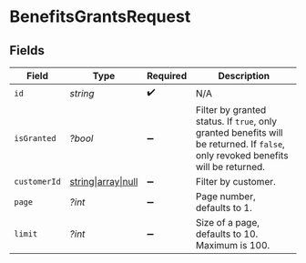 # BenefitsGrantsRequest


## Fields

| Field                                                                                                                             | Type                                                                                                                              | Required                                                                                                                          | Description                                                                                                                       |
| --------------------------------------------------------------------------------------------------------------------------------- | --------------------------------------------------------------------------------------------------------------------------------- | --------------------------------------------------------------------------------------------------------------------------------- | --------------------------------------------------------------------------------------------------------------------------------- |
| `id`                                                                                                                              | *string*                                                                                                                          | :heavy_check_mark:                                                                                                                | N/A                                                                                                                               |
| `isGranted`                                                                                                                       | *?bool*                                                                                                                           | :heavy_minus_sign:                                                                                                                | Filter by granted status. If `true`, only granted benefits will be returned. If `false`, only revoked benefits will be returned.  |
| `customerId`                                                                                                                      | [string\|array\|null](../../Models/Operations/QueryParamCustomerIDFilter.md)                                                      | :heavy_minus_sign:                                                                                                                | Filter by customer.                                                                                                               |
| `page`                                                                                                                            | *?int*                                                                                                                            | :heavy_minus_sign:                                                                                                                | Page number, defaults to 1.                                                                                                       |
| `limit`                                                                                                                           | *?int*                                                                                                                            | :heavy_minus_sign:                                                                                                                | Size of a page, defaults to 10. Maximum is 100.                                                                                   |